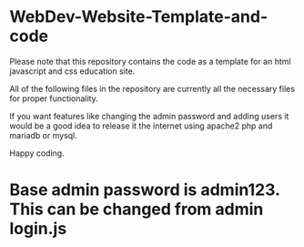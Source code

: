 # WebDev-Website-Template-and-code
Please note that this repository contains the code as a template for an html javascript and css education site. 

All of the following files in the repository are currently all the necessary files for proper functionality. 

If you want features like changing the admin password and adding users it would be a good idea to release it the internet using apache2 php and mariadb or mysql. 

Happy coding. 
# Base admin password is admin123. This can be changed from admin login.js

